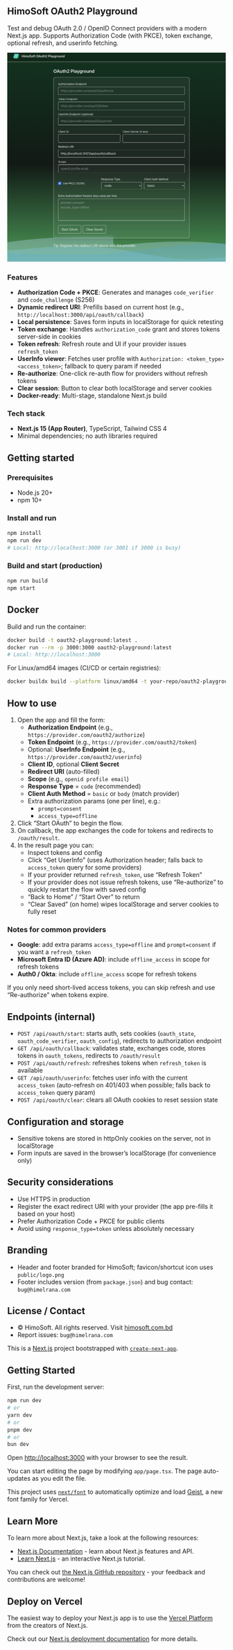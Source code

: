 ## HimoSoft OAuth2 Playground

Test and debug OAuth 2.0 / OpenID Connect providers with a modern Next.js app. Supports Authorization Code (with PKCE), token exchange, optional refresh, and userinfo fetching.

![App screenshot](./public/app.png)

### Features

- **Authorization Code + PKCE**: Generates and manages `code_verifier` and `code_challenge` (S256)
- **Dynamic redirect URI**: Prefills based on current host (e.g., `http://localhost:3000/api/oauth/callback`)
- **Local persistence**: Saves form inputs in localStorage for quick retesting
- **Token exchange**: Handles `authorization_code` grant and stores tokens server-side in cookies
- **Token refresh**: Refresh route and UI if your provider issues `refresh_token`
- **UserInfo viewer**: Fetches user profile with `Authorization: <token_type> <access_token>`; fallback to query param if needed
- **Re-authorize**: One-click re-auth flow for providers without refresh tokens
- **Clear session**: Button to clear both localStorage and server cookies
- **Docker-ready**: Multi-stage, standalone Next.js build

### Tech stack

- **Next.js 15 (App Router)**, TypeScript, Tailwind CSS 4
- Minimal dependencies; no auth libraries required

## Getting started

### Prerequisites

- Node.js 20+
- npm 10+

### Install and run

```bash
npm install
npm run dev
# Local: http://localhost:3000 (or 3001 if 3000 is busy)
```

### Build and start (production)

```bash
npm run build
npm start
```

## Docker

Build and run the container:

```bash
docker build -t oauth2-playground:latest .
docker run --rm -p 3000:3000 oauth2-playground:latest
# Local: http://localhost:3000
```

For Linux/amd64 images (CI/CD or certain registries):

```bash
docker buildx build --platform linux/amd64 -t your-repo/oauth2-playground:latest .
```

## How to use

1. Open the app and fill the form:
   - **Authorization Endpoint** (e.g., `https://provider.com/oauth2/authorize`)
   - **Token Endpoint** (e.g., `https://provider.com/oauth2/token`)
   - Optional: **UserInfo Endpoint** (e.g., `https://provider.com/oauth2/userinfo`)
   - **Client ID**, optional **Client Secret**
   - **Redirect URI** (auto-filled)
   - **Scope** (e.g., `openid profile email`)
   - **Response Type** = `code` (recommended)
   - **Client Auth Method** = `basic` or `body` (match provider)
   - Extra authorization params (one per line), e.g.:
     - `prompt=consent`
     - `access_type=offline`
2. Click “Start OAuth” to begin the flow.
3. On callback, the app exchanges the code for tokens and redirects to `/oauth/result`.
4. In the result page you can:
   - Inspect tokens and config
   - Click “Get UserInfo” (uses Authorization header; falls back to `access_token` query for some providers)
   - If your provider returned `refresh_token`, use “Refresh Token”
   - If your provider does not issue refresh tokens, use “Re-authorize” to quickly restart the flow with saved config
   - “Back to Home” / “Start Over” to return
   - “Clear Saved” (on home) wipes localStorage and server cookies to fully reset

### Notes for common providers

- **Google**: add extra params `access_type=offline` and `prompt=consent` if you want a `refresh_token`
- **Microsoft Entra ID (Azure AD)**: include `offline_access` in scope for refresh tokens
- **Auth0 / Okta**: include `offline_access` scope for refresh tokens

If you only need short-lived access tokens, you can skip refresh and use “Re-authorize” when tokens expire.

## Endpoints (internal)

- `POST /api/oauth/start`: starts auth, sets cookies (`oauth_state`, `oauth_code_verifier`, `oauth_config`), redirects to authorization endpoint
- `GET /api/oauth/callback`: validates state, exchanges code, stores tokens in `oauth_tokens`, redirects to `/oauth/result`
- `POST /api/oauth/refresh`: refreshes tokens when `refresh_token` is available
- `GET /api/oauth/userinfo`: fetches user info with the current `access_token` (auto-refresh on 401/403 when possible; falls back to `access_token` query param)
- `POST /api/oauth/clear`: clears all OAuth cookies to reset session state

## Configuration and storage

- Sensitive tokens are stored in httpOnly cookies on the server, not in localStorage
- Form inputs are saved in the browser’s localStorage (for convenience only)

## Security considerations

- Use HTTPS in production
- Register the exact redirect URI with your provider (the app pre-fills it based on your host)
- Prefer Authorization Code + PKCE for public clients
- Avoid using `response_type=token` unless absolutely necessary

## Branding

- Header and footer branded for HimoSoft; favicon/shortcut icon uses `public/logo.png`
- Footer includes version (from `package.json`) and bug contact: `bug@himelrana.com`

## License / Contact

- © HimoSoft. All rights reserved. Visit [himosoft.com.bd](https://himosoft.com.bd)
- Report issues: `bug@himelrana.com`

This is a [Next.js](https://nextjs.org) project bootstrapped with [`create-next-app`](https://nextjs.org/docs/app/api-reference/cli/create-next-app).

## Getting Started

First, run the development server:

```bash
npm run dev
# or
yarn dev
# or
pnpm dev
# or
bun dev
```

Open [http://localhost:3000](http://localhost:3000) with your browser to see the result.

You can start editing the page by modifying `app/page.tsx`. The page auto-updates as you edit the file.

This project uses [`next/font`](https://nextjs.org/docs/app/building-your-application/optimizing/fonts) to automatically optimize and load [Geist](https://vercel.com/font), a new font family for Vercel.

## Learn More

To learn more about Next.js, take a look at the following resources:

- [Next.js Documentation](https://nextjs.org/docs) - learn about Next.js features and API.
- [Learn Next.js](https://nextjs.org/learn) - an interactive Next.js tutorial.

You can check out [the Next.js GitHub repository](https://github.com/vercel/next.js) - your feedback and contributions are welcome!

## Deploy on Vercel

The easiest way to deploy your Next.js app is to use the [Vercel Platform](https://vercel.com/new?utm_medium=default-template&filter=next.js&utm_source=create-next-app&utm_campaign=create-next-app-readme) from the creators of Next.js.

Check out our [Next.js deployment documentation](https://nextjs.org/docs/app/building-your-application/deploying) for more details.
